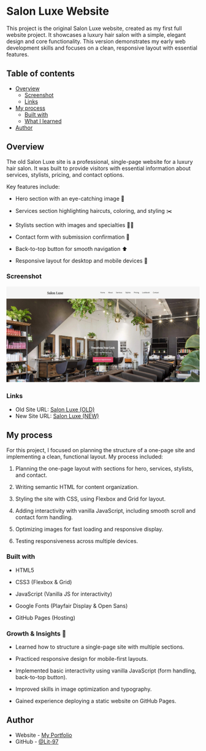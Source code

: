 # Salon Luxe Website

This project is the original Salon Luxe website, created as my first full website project. It showcases a luxury hair salon with a simple, elegant design and core functionality. This version demonstrates my early web development skills and focuses on a clean, responsive layout with essential features.

## Table of contents

- [Overview](#overview)
  - [Screenshot](#screenshot)
  - [Links](#links)
- [My process](#my-process)
  - [Built with](#built-with)
  - [What I learned](#what-i-learned)
- [Author](#author)


## Overview
The old Salon Luxe site is a professional, single-page website for a luxury hair salon. It was built to provide visitors with essential information about services, stylists, pricing, and contact options.

Key features include:

- Hero section with an eye-catching image 🌟

- Services section highlighting haircuts, coloring, and styling ✂️

- Stylists section with images and specialties 🧑‍🎨

- Contact form with submission confirmation 📧

- Back-to-top button for smooth navigation ⬆️

- Responsive layout for desktop and mobile devices 📱

### Screenshot

![Screenshot of Salon Luxe](./img/salonss.jpg)


### Links

- Old Site URL: [Salon Luxe (OLD)](https://lit-97.github.io/hair-salon-website/)
- New Site URL: [Salon Luxe (NEW)](https://salonluxelit.vercel.app/)


## My process
For this project, I focused on planning the structure of a one-page site and implementing a clean, functional layout. My process included:

1. Planning the one-page layout with sections for hero, services, stylists, and contact.

2. Writing semantic HTML for content organization.

3. Styling the site with CSS, using Flexbox and Grid for layout.

4. Adding interactivity with vanilla JavaScript, including smooth scroll and contact form handling.

5. Optimizing images for fast loading and responsive display.

6. Testing responsiveness across multiple devices.


### Built with

- HTML5

- CSS3 (Flexbox & Grid)

- JavaScript (Vanilla JS for interactivity)

- Google Fonts (Playfair Display & Open Sans)

- GitHub Pages (Hosting)

### Growth & Insights 🌱

- Learned how to structure a single-page site with multiple sections.

- Practiced responsive design for mobile-first layouts.

- Implemented basic interactivity using vanilla JavaScript (form handling, back-to-top button).

- Improved skills in image optimization and typography.

- Gained experience deploying a static website on GitHub Pages.

## Author

- Website - [My Portfolio](https://lit-97.github.io/portfolio/)
- GitHub  - [@Lit-97](https://github.com/Lit-97)
